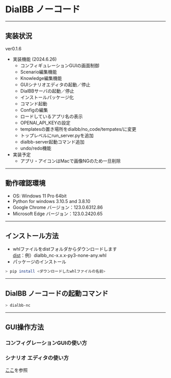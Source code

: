 # DialBB ノーコード

------

## 実装状況
ver0.1.6
* 実装機能 (2024.6.26)
  * コンフィギュレーションGUIの画面制御
  * Scenario編集機能
  * Knowledge編集機能
  * GUIシナリオエディタの起動／停止
  * DialBBサーバの起動／停止
  * インストールパッケージ化
  * コマンド起動
  * Configの編集
  * ロードしているアプリ名の表示
  * OPENAI_API_KEYの設定
  * templatesの置き場所をdialbb/no_code/tempates/に変更
  * トップレベルにrun_server.pyを追加
  * dialbb-server起動コマンド追加
  * undo/redo機能
* 実装予定
  * アプリ・アイコンはMacで画像NGのため一旦削除

------

## 動作確認環境
* OS: Windows 11 Pro 64bit
* Python for windows 3.10.5 and 3.8.10
* Google Chrome バージョン：123.0.6312.86
* Microsoft Edge バージョン：123.0.2420.65

------

## インストール方法
* whlファイルをdistフォルダからダウンロードします  
  [dist](https://github.com/c4a-ri/dialbb/tree/dev-v2/dist)：例）dialbb_nc-x.x.x-py3-none-any.whl  
* パッケージのインストール
```sh
> pip install <ダウンロードしたwhlファイルの名前> 
```

------

## DialBB ノーコードの起動コマンド
```sh
> dialbb-nc
```

------

## GUI操作方法
### コンフィグレーションGUIの使い方  


### シナリオ エディタの使い方  
[ここ](../builtin_blocks/stn_management/gui_editor/README-ja.md#シナリオエディタの使い方)を参照


